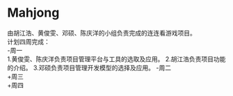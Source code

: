 # Mahjong
由胡江浩、黄俊雯、邓硕、陈庆洋的小组负责完成的连连看游戏项目。  
计划四周完成：  
-周一  
  1.黄俊雯、陈庆洋负责项目管理平台与工具的选取及应用。
  2.胡江浩负责项目功能的介绍。
  3.邓硕负责项目管理开发模型的选择及应用。
-周二  
+周三  
+周四  
